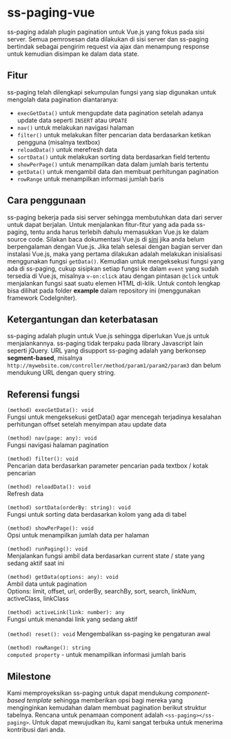# ss-paging-vue
ss-paging adalah plugin pagination untuk Vue.js yang fokus pada sisi server. Semua pemrosesan data dilakukan di sisi server dan ss-paging bertindak sebagai pengirim request via ajax dan menampung response untuk kemudian disimpan ke dalam data state.

## Fitur
ss-paging telah dilengkapi sekumpulan fungsi yang siap digunakan untuk mengolah data pagination diantaranya:<br>
- `execGetData()` untuk mengupdate data pagination setelah adanya update data seperti `INSERT` atau `UPDATE` 
- `nav()` untuk melakukan navigasi halaman 
- `filter()` untuk melakukan filter pencarian data berdasarkan ketikan pengguna (misalnya textbox)
- `reloadData()` untuk merefresh data 
- `sortData()` untuk melakukan sorting data berdasarkan field tertentu
- `showPerPage()` untuk menampilkan data dalam jumlah baris tertentu
- `getData()` untuk mengambil data dan membuat perhitungan pagination
- `rowRange` untuk menampilkan informasi jumlah baris

## Cara penggunaan
ss-paging bekerja pada sisi server sehingga membutuhkan data dari server untuk dapat berjalan. Untuk menjalankan fitur-fitur yang ada pada ss-paging, tentu anda harus terlebih dahulu memasukkan Vue.js ke dalam source code. Silakan baca dokumentasi Vue.js di [sini](https://vuejs.org/) jika anda belum berpengalaman dengan Vue.js. Jika telah selesai dengan bagian server dan instalasi Vue.js, maka yang pertama dilakukan adalah melakukan inisialisasi menggunakan fungsi `getData()`. Kemudian untuk mengeksekusi fungsi yang ada di ss-paging, cukup sisipkan setiap fungsi ke dalam `event` yang sudah tersedia di Vue.js, misalnya `v-on:click` atau dengan pintasan `@click` untuk menjalankan fungsi saat suatu elemen HTML di-klik. Untuk contoh lengkap bisa dilihat pada folder <strong>example </strong> dalam repository ini (menggunakan framework CodeIgniter).

## Ketergantungan dan keterbatasan
ss-paging adalah plugin untuk Vue.js sehingga diperlukan Vue.js untuk menjalankannya. ss-paging tidak terpaku pada library Javascript lain seperti jQuery. URL yang disupport ss-paging adalah yang berkonsep <strong>segment-based</strong>, misalnya `http://mywebsite.com/controller/method/param1/param2/param3` dan belum mendukung URL dengan query string.

## Referensi fungsi
`(method) execGetData(): void`<br>
Fungsi untuk mengeksekusi getData() agar mencegah terjadinya kesalahan perhitungan offset setelah menyimpan atau update data<br><br>
`(method) nav(page: any): void`<br>
Fungsi navigasi halaman pagination<br><br>
`(method) filter(): void`<br>
Pencarian data berdasarkan parameter pencarian pada textbox / kotak pencarian<br><br>
`(method) reloadData(): void`<br>
Refresh data<br><br>
`(method) sortData(orderBy: string): void` <br>
Fungsi untuk sorting data berdasarkan kolom yang ada di tabel<br><br>
`(method) showPerPage(): void`<br>
Opsi untuk menampilkan jumlah data per halaman<br><br>
`(method) runPaging(): void`<br>
Menjalankan fungsi ambil data berdasarkan current state / state yang sedang aktif saat ini<br><br>
`(method) getData(options: any): void`<br>
Ambil data untuk pagination <br>Options: limit, offset, url, orderBy, searchBy, sort, search, linkNum, activeClass, linkClass<br><br>
`(method) activeLink(link: number): any`<br>
Fungsi untuk menandai link yang sedang aktif<br><br>
`(method) reset(): void`
Mengembalikan ss-paging ke pengaturan awal<br><br>
`(method) rowRange(): string` <br>
`computed property` - untuk menampilkan informasi jumlah baris

## Milestone
Kami memproyeksikan ss-paging untuk dapat mendukung <i>component-based template</i> sehingga memberikan opsi bagi mereka yang menginginkan kemudahan dalam membuat pagination berikut struktur tabelnya. Rencana untuk penamaan component adalah `<ss-paging></ss-paging>`. Untuk dapat mewujudkan itu, kami sangat terbuka untuk menerima kontribusi dari anda.

